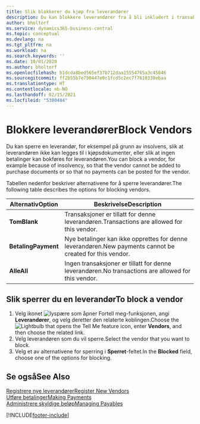 ```yaml
---
title: Slik blokkerer du kjøp fra leverandører
description: Du kan blokkere leverandører fra å bli inkludert i transaksjoner, eller bare blokkere nye betalinger til dem.
author: bholtorf
ms.service: dynamics365-business-central
ms.topic: conceptual
ms.devlang: na
ms.tgt_pltfrm: na
ms.workload: na
ms.search.keywords: ''
ms.date: 10/01/2020
ms.author: bholtorf
ms.openlocfilehash: b1dcda8bed565ef37b712daa15554765a3c45846
ms.sourcegitcommit: ff2b55b7e790447e0c1fcd5c2ec7f7610338ebaa
ms.translationtype: HT
ms.contentlocale: nb-NO
ms.lasthandoff: 02/15/2021
ms.locfileid: "5380484"
---
```

# <a name="block-vendors"></a><span data-ttu-id="8831c-103">Blokkere leverandører</span><span class="sxs-lookup"><span data-stu-id="8831c-103">Block Vendors</span></span>
<span data-ttu-id="8831c-104">Du kan sperre en leverandør, for eksempel på grunn av insolvens, slik at leverandøren ikke kan legges til i kjøpsdokumenter, eller slik at ingen betalinger kan bokføres for leverandøren.</span><span class="sxs-lookup"><span data-stu-id="8831c-104">You can block a vendor, for example because of insolvency, so that the vendor cannot be added to purchase documents or so that no payments can be posted for the vendor.</span></span>

<span data-ttu-id="8831c-105">Tabellen nedenfor beskriver alternativene for å sperre leverandører.</span><span class="sxs-lookup"><span data-stu-id="8831c-105">The following table describes the options for blocking vendors.</span></span>  

|<span data-ttu-id="8831c-106">Alternativ</span><span class="sxs-lookup"><span data-stu-id="8831c-106">Option</span></span>|<span data-ttu-id="8831c-107">Beskrivelse</span><span class="sxs-lookup"><span data-stu-id="8831c-107">Description</span></span>|  
|--------------------|------------|  
|<span data-ttu-id="8831c-108">**Tom**</span><span class="sxs-lookup"><span data-stu-id="8831c-108">**Blank**</span></span>|<span data-ttu-id="8831c-109">Transaksjoner er tillatt for denne leverandøren.</span><span class="sxs-lookup"><span data-stu-id="8831c-109">Transactions are allowed for this vendor.</span></span>|
|<span data-ttu-id="8831c-110">**Betaling**</span><span class="sxs-lookup"><span data-stu-id="8831c-110">**Payment**</span></span>|<span data-ttu-id="8831c-111">Nye betalinger kan ikke opprettes for denne leverandøren.</span><span class="sxs-lookup"><span data-stu-id="8831c-111">New payments cannot be created for this vendor.</span></span>|  
|<span data-ttu-id="8831c-112">**Alle**</span><span class="sxs-lookup"><span data-stu-id="8831c-112">**All**</span></span>|<span data-ttu-id="8831c-113">Ingen transaksjoner er tillatt for denne leverandøren.</span><span class="sxs-lookup"><span data-stu-id="8831c-113">No transactions are allowed for this vendor.</span></span>|  

## <a name="to-block-a-vendor"></a><span data-ttu-id="8831c-114">Slik sperrer du en leverandør</span><span class="sxs-lookup"><span data-stu-id="8831c-114">To block a vendor</span></span>  
1. <span data-ttu-id="8831c-115">Velg ikonet ![lyspære som åpner Fortell meg-funksjonen](media/ui-search/search_small.png "Fortell hva du vil gjøre"), angi **Leverandører**, og velg deretter den relaterte koblingen.</span><span class="sxs-lookup"><span data-stu-id="8831c-115">Choose the ![Lightbulb that opens the Tell Me feature](media/ui-search/search_small.png "Tell me what you want to do") icon, enter **Vendors**, and then choose the related link.</span></span>
2. <span data-ttu-id="8831c-116">Velg leverandøren som du vil sperre.</span><span class="sxs-lookup"><span data-stu-id="8831c-116">Select the vendor that you want to block.</span></span>
3. <span data-ttu-id="8831c-117">Velg et av alternativene for sperring i **Sperret**-feltet.</span><span class="sxs-lookup"><span data-stu-id="8831c-117">In the **Blocked** field, choose one of the options for blocking.</span></span>

## <a name="see-also"></a><span data-ttu-id="8831c-118">Se også</span><span class="sxs-lookup"><span data-stu-id="8831c-118">See Also</span></span>  
[<span data-ttu-id="8831c-119">Registrere nye leverandører</span><span class="sxs-lookup"><span data-stu-id="8831c-119">Register New Vendors</span></span>](purchasing-how-register-new-vendors.md)  
[<span data-ttu-id="8831c-120">Utføre betalinger</span><span class="sxs-lookup"><span data-stu-id="8831c-120">Making Payments</span></span>](payables-make-payments.md)  
[<span data-ttu-id="8831c-121">Administrere skyldige beløp</span><span class="sxs-lookup"><span data-stu-id="8831c-121">Managing Payables</span></span>](payables-manage-payables.md)


[!INCLUDE[footer-include](includes/footer-banner.md)]